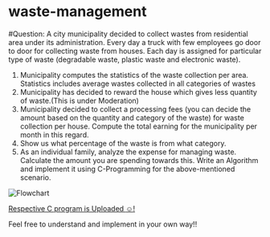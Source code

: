 # waste-management
#Question:
A city municipality decided to collect wastes from residential area under its administration. Every day a truck with few employees go door to door for collecting waste from houses. Each day is assigned for particular type of waste (degradable waste, plastic waste and electronic waste).
1. Municipality computes the statistics of the waste collection per area. Statistics includes average wastes collected in all categories of wastes
2. Municipality has decided to reward the house which gives less quantity of waste.(This is under Moderation)
3. Municipality decided to collect a processing fees (you can decide the amount based on the quantity and category of the waste) for waste collection per house. Compute the total earning for the municipality per month in this regard.
4. Show us what percentage of the waste is from what category.
5. As an individual family, analyze the expense for managing waste. Calculate the amount you are spending towards this.
Write an Algorithm and implement it using C-Programming for the above-mentioned scenario.

![Flowchart](/waste-management/WM.png)

[Respective C program is Uploaded :relaxed:!](https://github.com/deepaksaipendyala/waste-management/blob/master/main.c)

Feel free to understand and implement in your own way!!
